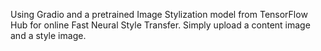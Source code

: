 Using Gradio and a pretrained Image Stylization model from TensorFlow Hub for online Fast Neural Style Transfer. Simply upload a content image and a style image.